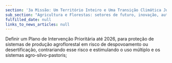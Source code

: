 ```yaml
---
section: '3a Missão: Um Território Inteiro e Uma Transição Climática Justa'
sub_section: "Agricultura e Florestas: setores de futuro, inovação, autonomia e investimento"
fulfilled_date: null
links_to_news_articles: null
---
```


Definir um Plano de Intervenção Prioritária até 2026, para proteção de sistemas de produção agroflorestal em risco de despovoamento ou desertificação, contrariando esse risco e estimulando o uso múltiplo e os sistemas agro-silvo-pastoris;